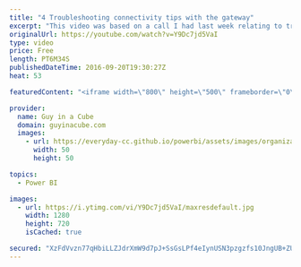 ```yaml
---
title: "4 Troubleshooting connectivity tips with the gateway"
excerpt: "This video was based on a call I had last week relating to troubleshooting connectivity to a SQL Server named instance from the Power BI gateway. This is really my thought process for how I handle connection errors to a data source from any application.    LET'S CONNECT!  Guy in a Cube -- https://guyinacube.com"
originalUrl: https://youtube.com/watch?v=Y9Dc7jd5VaI
type: video
price: Free
length: PT6M34S
publishedDateTime: 2016-09-20T19:30:27Z
heat: 53

featuredContent: "<iframe width=\"800\" height=\"500\" frameborder=\"0\" src=\"https://www.youtube.com/embed/Y9Dc7jd5VaI\" allow=\"accelerometer; autoplay; encrypted-media; gyroscope; picture-in-picture\" allowfullscreen></iframe>"

provider:
  name: Guy in a Cube
  domain: guyinacube.com
  images:
    - url: https://everyday-cc.github.io/powerbi/assets/images/organizations/guyinacube.com-50x50.jpg
      width: 50
      height: 50

topics:
  - Power BI

images:
  - url: https://i.ytimg.com/vi/Y9Dc7jd5VaI/maxresdefault.jpg
    width: 1280
    height: 720
    isCached: true

secured: "XzFdVvzn77qHbiLLZJdrXmW9d7pJ+SsGsLPf4eIynUSN3pzgzfs10JngUB+ZUuSRWubc3FTw9xwDqhkYHaXI8f/CYdqGUvHdeCzx2Yovoa5GueJR9FSsMhkR9zw+bzw2IQQLIE+uLVLdlrNUzYe7ua9FW94YeJ9uR2f60ICoo7MFf8YplkAjAEo7QtLpp3qMyvcNhAL+hYy2wraGqFzh+cHeat0vmqUlnbepZcEzMguMW9rmYHNGkfpQQK+F/1kGKeIopTeCuAt+iWQOBJuPV6D/IA8FMeklS0jhPWImtEw+Fp+z4Hk5L52E3EJfd+tcIi/+8oGB/C6TW6i0FuPXNz3lkdPcnwxeQAO4W6ojRbjSo5sc+Y2a4avBHw5JavOjTsA9yG3qySA2N2StgXHizXWl6i2/9gEnqLUo+PGgJ+U=;zABdk/sm8bdGuQhKdeFz/w=="
---
```


